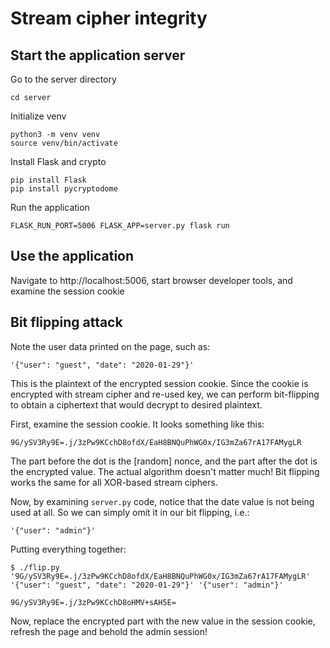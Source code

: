 # Stream cipher integrity

## Start the application server

Go to the server directory
```
cd server
```

Initialize venv
```
python3 -m venv venv
source venv/bin/activate
```

Install Flask and crypto
```
pip install Flask
pip install pycryptodome
```

Run the application
```
FLASK_RUN_PORT=5006 FLASK_APP=server.py flask run
```

## Use the application

Navigate to http://localhost:5006, start browser developer tools, and examine the session cookie


## Bit flipping attack

Note the user data printed on the page, such as:
```
'{"user": "guest", "date": "2020-01-29"}'
```

This is the plaintext of the encrypted session cookie. Since the cookie is encrypted with stream cipher and re-used key, we can perform bit-flipping to obtain a ciphertext that would decrypt to desired plaintext.

First, examine the session cookie. It looks something like this:

```
9G/ySV3Ry9E=.j/3zPw9KCchD8ofdX/EaH8BNQuPhWG0x/IG3mZa67rA17FAMygLR
```
The part before the dot is the [random] nonce, and the part after the dot is the encrypted value. The actual algorithm doesn't matter much! Bit flipping works the same for all XOR-based stream ciphers.

Now, by examining `server.py` code, notice that the date value is not being used at all. So we can simply omit it in our bit flipping, i.e.:

```
'{"user": "admin"}'
```

Putting everything together:


```
$ ./flip.py '9G/ySV3Ry9E=.j/3zPw9KCchD8ofdX/EaH8BNQuPhWG0x/IG3mZa67rA17FAMygLR' '{"user": "guest", "date": "2020-01-29"}' '{"user": "admin"}'

9G/ySV3Ry9E=.j/3zPw9KCchD8oHMV+sAH5E=
```

Now, replace the encrypted part with the new value in the session cookie, refresh the page and behold the admin session!
